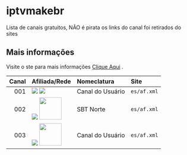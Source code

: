 # iptvmakebr
Lista de canais gratuitos, NÃO é pirata os links do canal foi retirados do sites

## Mais informações

Visite o ste para mais informações [Clique Aqui](https://maketvbr.wixsite.com/listatvbr) .

<table>
  <thead>
    <tr><th align="left">Canal</th> <th align="left">Afiliada/Rede</th> <th align="left">Nomeclatura</th> <th align="left">Site</th></tr>
  </thead>
  <tbody>
    <tr> <td align="right" nowrap>001</td> <td valign="top" rowspan="1"><img src="https://s2.dmcdn.net/u/9TvQN1X_UzxBWNIz3/60x60"/> <img src="https://s2.dmcdn.net/u/9TvQN1X_UzxBWNIz3/60x60"/></td> <td align="right" nowrap>Canal do Usuário</td> <td nowrap><code>es/af.xml</code></td></tr>
    <tr> <td align="right" nowrap>002</td> <td valign="top" rowspan="1"><img src="https://s2.dmcdn.net/u/9TvQN1X_UzxBWNIz3/60x60"/> <img src="https://encrypted-tbn0.gstatic.com/images?q=tbn:ANd9GcTu7gjt0XtbFT9FE20AhoRGTSJ_aEfQmf8s8A&usqp=CAU" width="60"/></td> <td align="top" nowrap>SBT Norte</td> <td nowrap><code>es/af.xml</code></td></tr>
    <tr> <td align="right" nowrap>003</td> <td valign="top" rowspan="1"><img src="https://s2.dmcdn.net/u/9TvQN1X_UzxBWNIz3/60x60"/> <img src="https://s2.dmcdn.net/u/9TvQN1X_UzxBWNIz3/60x60" width="60"/></td> <td align="right" nowrap>Canal do Usuário</td> <td nowrap><code>es/af.xml</code></td></tr>
  </tbody>
</table>

